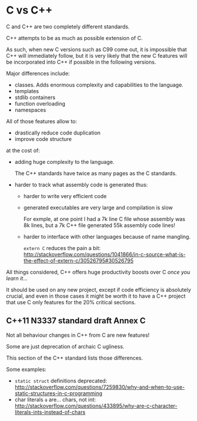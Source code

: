 # C vs C++

C and C++ are two completely different standards.

C++ attempts to be as much as possible extension of C.

As such, when new C versions such as C99 come out, it is impossible that C++ will immediately follow, but it is very likely that the new C features will be incorporated into C++ if possible in the following versions.

Major differences include:

- classes. Adds enormous complexity and capabilities to the language.
- templates
- stdlib containers
- function overloading
- namespaces

All of those features allow to:

- drastically reduce code duplication
- improve code structure

at the cost of:

-   adding huge complexity to the language.

    The C++ standards have twice as many pages as the C standards.

-   harder to track what assembly code is generated thus:

    -   harder to write very efficient code

    -   generated executables are very large and compilation is slow

        For exmple, at one point I had a 7k line C file whose assembly was 8k lines, but a 7k C++ file generated 55k assembly code lines!

    -   harder to interface with other languages because of name mangling.

        `extern C` reduces the pain a bit: http://stackoverflow.com/questions/1041866/in-c-source-what-is-the-effect-of-extern-c/30526795#30526795

All things considered, C++ offers huge productivity boosts over C *once you learn it*...

It should be used on any new project, except if code efficiency is absolutely crucial, and even in those cases it might be worth it to have a C++ project that use C only features for the 20% critical sections.

## C++11 N3337 standard draft Annex C

Not all behaviour changes in C++ from C are new features!

Some are just deprecation of archaic C ugliness.

This section of the C++ standard lists those differences.

Some examples:

- `static struct` definitions deprecated: <http://stackoverflow.com/questions/7259830/why-and-when-to-use-static-structures-in-c-programming>
- char literals `a` are... chars, not int: <http://stackoverflow.com/questions/433895/why-are-c-character-literals-ints-instead-of-chars>

